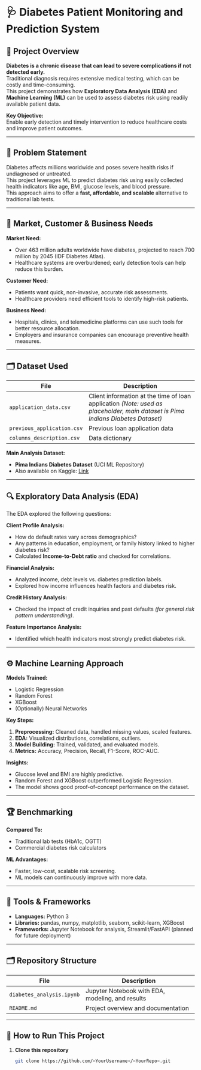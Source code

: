 # 🩺 Diabetes Patient Monitoring and Prediction System

## 📌 Project Overview

**Diabetes is a chronic disease that can lead to severe complications if not detected early.**  
Traditional diagnosis requires extensive medical testing, which can be costly and time-consuming.  
This project demonstrates how **Exploratory Data Analysis (EDA)** and **Machine Learning (ML)** can be used to assess diabetes risk using readily available patient data.

**Key Objective:**  
Enable early detection and timely intervention to reduce healthcare costs and improve patient outcomes.

---

## 🎯 Problem Statement

Diabetes affects millions worldwide and poses severe health risks if undiagnosed or untreated.  
This project leverages ML to predict diabetes risk using easily collected health indicators like age, BMI, glucose levels, and blood pressure.  
This approach aims to offer a **fast, affordable, and scalable** alternative to traditional lab tests.

---

## 🏥 Market, Customer & Business Needs

**Market Need:**  
- Over 463 million adults worldwide have diabetes, projected to reach 700 million by 2045 (IDF Diabetes Atlas).
- Healthcare systems are overburdened; early detection tools can help reduce this burden.

**Customer Need:**  
- Patients want quick, non-invasive, accurate risk assessments.
- Healthcare providers need efficient tools to identify high-risk patients.

**Business Need:**  
- Hospitals, clinics, and telemedicine platforms can use such tools for better resource allocation.
- Employers and insurance companies can encourage preventive health measures.

---

## 🗂️ Dataset Used

| File | Description |
| ---- | ------------ |
| `application_data.csv` | Client information at the time of loan application *(Note: used as placeholder, main dataset is Pima Indians Diabetes Dataset)* |
| `previous_application.csv` | Previous loan application data |
| `columns_description.csv` | Data dictionary |

**Main Analysis Dataset:**  
- **Pima Indians Diabetes Dataset** (UCI ML Repository)
- Also available on Kaggle: [Link](https://www.kaggle.com/datasets/uciml/pima-indians-diabetes-database)

---

## 🔍 Exploratory Data Analysis (EDA)

The EDA explored the following questions:

**Client Profile Analysis:**  
- How do default rates vary across demographics?  
- Any patterns in education, employment, or family history linked to higher diabetes risk?  
- Calculated **Income-to-Debt ratio** and checked for correlations.

**Financial Analysis:**  
- Analyzed income, debt levels vs. diabetes prediction labels.  
- Explored how income influences health factors and diabetes risk.

**Credit History Analysis:**  
- Checked the impact of credit inquiries and past defaults *(for general risk pattern understanding)*.

**Feature Importance Analysis:**  
- Identified which health indicators most strongly predict diabetes risk.

---

## ⚙️ Machine Learning Approach

**Models Trained:**
- Logistic Regression
- Random Forest
- XGBoost
- (Optionally) Neural Networks

**Key Steps:**
1. **Preprocessing:** Cleaned data, handled missing values, scaled features.
2. **EDA:** Visualized distributions, correlations, outliers.
3. **Model Building:** Trained, validated, and evaluated models.
4. **Metrics:** Accuracy, Precision, Recall, F1-Score, ROC-AUC.

**Insights:**
- Glucose level and BMI are highly predictive.
- Random Forest and XGBoost outperformed Logistic Regression.
- The model shows good proof-of-concept performance on the dataset.

---

## 🏆 Benchmarking

**Compared To:**
- Traditional lab tests (HbA1c, OGTT)
- Commercial diabetes risk calculators

**ML Advantages:**
- Faster, low-cost, scalable risk screening.
- ML models can continuously improve with more data.

---

## 🔑 Tools & Frameworks

- **Languages:** Python 3
- **Libraries:** pandas, numpy, matplotlib, seaborn, scikit-learn, XGBoost
- **Frameworks:** Jupyter Notebook for analysis, Streamlit/FastAPI (planned for future deployment)

---

## 🗂️ Repository Structure

| File | Description |
| ---- | ------------ |
| `diabetes_analysis.ipynb` | Jupyter Notebook with EDA, modeling, and results |
| `README.md` | Project overview and documentation |

---

## 🚀 How to Run This Project

1. **Clone this repository**
   ```bash
   git clone https://github.com/<YourUsername>/<YourRepo>.git

